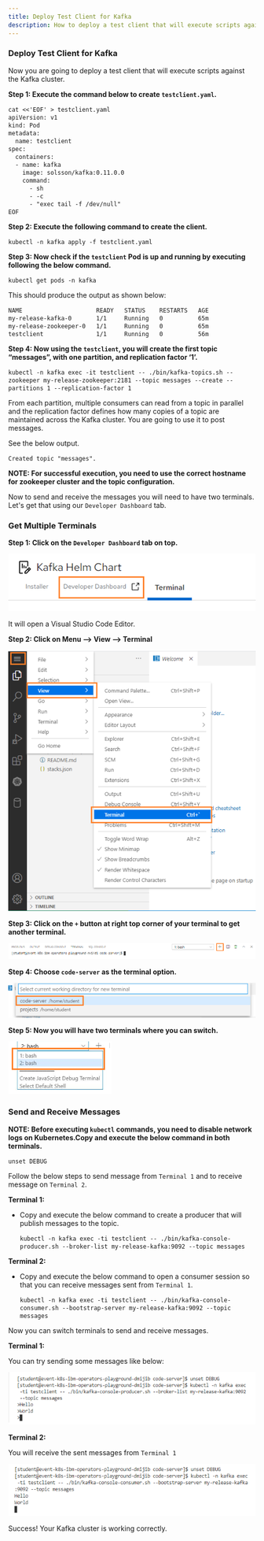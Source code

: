 ```yaml
---
title: Deploy Test Client for Kafka
description: How to deploy a test client that will execute scripts against the Kafka cluster?
---
```



### Deploy Test Client for Kafka

Now you are going to deploy a test client that will execute scripts against the Kafka cluster.

**Step 1: Execute the command below to create `testclient.yaml`.**

```execute
cat <<'EOF' > testclient.yaml
apiVersion: v1
kind: Pod
metadata:
  name: testclient
spec:
  containers:
  - name: kafka
    image: solsson/kafka:0.11.0.0
    command:
      - sh
      - -c
      - "exec tail -f /dev/null"
EOF
```

**Step 2: Execute the following command to create the client.**

```execute
kubectl -n kafka apply -f testclient.yaml
```

**Step 3: Now check if the `testclient` Pod is up and running by executing following the below command.**

```execute
kubectl get pods -n kafka
```

This should produce the output as shown below:

```output
NAME                     READY   STATUS    RESTARTS   AGE
my-release-kafka-0       1/1     Running   0          65m
my-release-zookeeper-0   1/1     Running   0          65m
testclient               1/1     Running   0          56m
```

**Step 4: Now using the `testclient`, you will create the first topic “messages”, with one partition, and replication factor ‘1’.**

```execute
kubectl -n kafka exec -it testclient -- ./bin/kafka-topics.sh --zookeeper my-release-zookeeper:2181 --topic messages --create --partitions 1 --replication-factor 1
```

From each partition, multiple consumers can read from a topic in parallel and the replication factor defines how many copies of a topic are maintained across the Kafka cluster. You are going to use it to post messages.

See the below output.

```output
Created topic "messages".
```

**NOTE: For successful execution, you need to use the correct hostname for zookeeper cluster and the topic configuration.**

Now to send and receive the messages you will need to have two terminals. Let's get that using our `Developer Dashboard` tab. 

### Get Multiple Terminals

**Step 1: Click on the `Developer Dashboard` tab on top.**

![](_images/developer-dashboard.png)

It will open a Visual Studio Code Editor.

**Step 2: Click on Menu --> View --> Terminal**

![](_images/terminal.png)



**Step 3: Click on the `+` button at right top corner of your terminal to get another terminal.**

 ![](_images/add-terminal.png)

**Step 4: Choose `code-server` as the terminal option.**

![](_images/code-server.png)



**Step 5: Now you will have two terminals where you can switch.**

![](_images/terminal-switch.png)

### Send and Receive Messages

**NOTE:  Before executing `kubectl` commands, you need to disable network logs on Kubernetes.Copy and execute the below command in both terminals.**

```
unset DEBUG
```
Follow the below steps to send message from `Terminal 1` and to receive message on `Terminal 2`.


**Terminal 1:**

- Copy and execute the below command to create a producer that will publish messages to the topic.

  ```
  kubectl -n kafka exec -ti testclient -- ./bin/kafka-console-producer.sh --broker-list my-release-kafka:9092 --topic messages
  ```

**Terminal 2:**

- Copy and execute the below command to open a consumer session so that you can receive messages sent from `Terminal 1`.

  ```
  kubectl -n kafka exec -ti testclient -- ./bin/kafka-console-consumer.sh --bootstrap-server my-release-kafka:9092 --topic messages
  ```
Now you can switch terminals to send and receive messages.

**Terminal 1:**

You can try sending some messages like below:

![](_images/sender.png)


**Terminal 2:**

You will receive the sent messages from `Terminal 1`

![](_images/receiver.png)


Success! Your Kafka cluster is working correctly.
